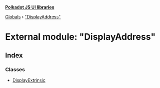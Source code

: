**[Polkadot JS UI libraries](../README.md)**

[Globals](../globals.md) › ["DisplayAddress"](_displayaddress_.md)

# External module: "DisplayAddress"

## Index

### Classes

* [DisplayExtrinsic](../classes/_displayaddress_.displayextrinsic.md)